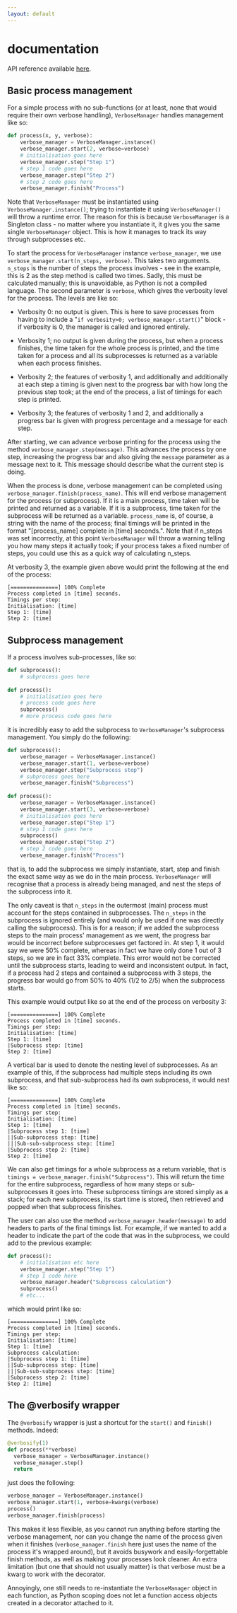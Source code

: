 ```yaml
---
layout: default
---
```


documentation
=============

API reference available [here](https://alexhroom.github.io/verbosemanager/docs/api).

Basic process management
------------------------

For a simple process with no sub-functions (or at least, none that would
require their own verbose handling), `VerboseManager` handles management
like so:

```python
def process(x, y, verbose):
    verbose_manager = VerboseManager.instance()
    verbose_manager.start(2, verbose=verbose)
    # initialisation goes here
    verbose_manager.step("Step 1")
    # step 1 code goes here
    verbose_manager.step("Step 2")
    # step 2 code goes here
    verbose_manager.finish("Process")
```

Note that `VerboseManager` must be instantiated using
`VerboseManager.instance()`; trying to instantiate it using
`VerboseManager()` will throw a runtime error. The reason for this is because `VerboseManager` is a Singleton class - no matter where you instantiate it, it gives you the same single `VerboseManager` object. This is how it manages to track its way through subprocesses etc.

To start the process for `VerboseManager` instance `verbose_manager`, we
use `verbose_manager.start(n_steps, verbose)`. This takes two arguments.
`n_steps` is the number of steps the process involves - see in the
example, this is 2 as the step method is called two times. Sadly, this
must be calculated manually; this is unavoidable, as Python is not a
compiled language. The second parameter is `verbose`, which gives
the verbosity level for the process. The levels are like so:

-   Verbosity 0: no output is given. This is here to save processes from
    having to include a \"`if verbosity>0; verbose_manager.start()`\"
    block - if verbosity is 0, the manager is called and ignored
    entirely.

-   Verbosity 1; no output is given during the process, but when a
    process finishes, the time taken for the whole process is printed,
    and the time taken for a process and all its subprocesses is
    returned as a variable when each process finishes.

-   Verbosity 2; the features of verbosity 1, and additionally and
    additionally at each step a timing is given next to the progress bar
    with how long the previous step took; at the end of the process, a
    list of timings for each step is printed.

-   Verbosity 3; the features of verbosity 1 and 2, and additionally a
    progress bar is given with progress percentage and a message for
    each step.

After starting, we can advance verbose printing for the process using
the method `verbose_manager.step(message)`. This advances the process by
one step, increasing the progress bar and also giving the `message`
parameter as a message next to it. This message should describe what
the current step is doing.

When the process is done, verbose management can be completed using
`verbose_manager.finish(process_name)`. This will end verbose management
for the process (or subprocess). If it is a main process, time taken
will be printed and returned as a variable. If it is a subprocess, time
taken for the subprocess will be returned as a variable. `process_name`
is, of course, a string with the name of the process; final timings will
be printed in the format \"\[process\_name\] complete in \[time\]
seconds.\". Note that if n\_steps was set incorrectly, at this point
`VerboseManager` will throw a warning telling you how many steps it
actually took; if your process takes a fixed number of steps, you could
use this as a quick way of calculating n\_steps.

At verbosity 3, the example given above would print the following at the
end of the process:

```ansiwhite
[===============] 100% Complete
Process completed in [time] seconds.
Timings per step:
Initialisation: [time]
Step 1: [time]
Step 2: [time]
```

Subprocess management
---------------------

If a process involves sub-processes, like so:

```python
def subprocess():
    # subprocess goes here
    
def process():
    # initialisation goes here
    # process code goes here
    subprocess()
    # more process code goes here
```

it is incredibly easy to add the subprocess to `VerboseManager`'s
subprocess management. You simply do the following:

```python
def subprocess():
    verbose_manager = VerboseManager.instance()
    verbose_manager.start(1, verbose=verbose)
    verbose_manager.step("Subprocess step")
    # subprocess goes here
    verbose_manager.finish("Subprocess")
    
def process():
    verbose_manager = VerboseManager.instance()
    verbose_manager.start(3, verbose=verbose)
    # initialisation goes here
    verbose_manager.step("Step 1")
    # step 1 code goes here
    subprocess()
    verbose_manager.step("Step 2")
    # step 2 code goes here
    verbose_manager.finish("Process")
```

that is, to add the subprocess we simply instantiate, start, step and
finish the exact same way as we do in the main process. `VerboseManager`
will recognise that a process is already being managed, and nest the
steps of the subprocess into it.

The only caveat is that `n_steps` in the outermost (main) process must
account for the steps contained in subprocesses. The `n_steps` in the
subprocess is ignored entirely (and would only be used if one was
directly calling the subprocess). This is for a reason; if we added the
subprocess steps to the main process' management as we went, the
progress bar would be incorrect before subprocesses get factored in. At
step 1, it would say we were 50% complete, whereas in fact we have only
done 1 out of 3 steps, so we are in fact 33% complete. This error would
not be corrected until the subprocess starts, leading to weird and
inconsistent output. In fact, if a process had 2 steps and contained a
subprocess with 3 steps, the progress bar would go from 50% to 40% (1/2
to 2/5) when the subprocess starts.

This example would output like so at the end of the process on verbosity
3:

```ansiwhite
[===============] 100% Complete
Process completed in [time] seconds.
Timings per step:
Initialisation: [time]
Step 1: [time]
|Subprocess step: [time]
Step 2: [time]
```

A vertical bar is used to denote the nesting level of subprocesses. As
an example of this, if the subprocess had multiple steps including its
own subprocess, and that sub-subprocess had its own subprocess, it would
nest like so:

```ansiwhite
[===============] 100% Complete
Process completed in [time] seconds.
Timings per step:
Initialisation: [time]
Step 1: [time]
|Subprocess step 1: [time]
||Sub-subprocess step: [time]
|||Sub-sub-subprocess step: [time]
|Subprocess step 2: [time]
Step 2: [time]
```

We can also get timings for a whole subprocess as a return variable,
that is `timings = verbose_manager.finish("Subprocess")`. This will
return the time for the entire subprocess, regardless of how many steps
or sub-subprocesses it goes into. These subprocess timings are stored
simply as a stack; for each new subprocess, its start time is stored,
then retrieved and popped when that subprocess finishes.

The user can also use the method `verbose_manager.header(message)` to
add headers to parts of the final timings list. For example, if we
wanted to add a header to indicate the part of the code that was in the
subprocess, we could add to the previous example:

```python
def process():
    # initialisation etc here
    verbose_manager.step("Step 1")
    # step 1 code here
    verbose_manager.header("Subprocess calculation")
    subprocess()
    # etc...
```

which would print like so:

```ansiwhite
[===============] 100% Complete
Process completed in [time] seconds.
Timings per step:
Initialisation: [time]
Step 1: [time]
Subprocess calculation:
|Subprocess step 1: [time]
||Sub-subprocess step: [time]
|||Sub-sub-subprocess step: [time]
|Subprocess step 2: [time]
Step 2: [time]
```

The @verbosify wrapper
-----------------------
The `@verbosify` wrapper is just a shortcut for the `start()` and `finish()` methods. Indeed:

```python
@verbosify(1)
def process(**verbose)
  verbose_manager = VerboseManager.instance()
  verbose_manager.step()
  return
```

just does the following:

```python
verbose_manager = VerboseManager.instance()
verbose_manager.start(1, verbose=kwargs(verbose)
process()
verbose_manager.finish(process)
```

This makes it less flexible, as you cannot run anything before starting the verbose management, nor can you change the name of the process given when it finishes (`verbose_manager.finish` here just uses the name of the process it's wrapped around), but it avoids busywork and easily-forgettable finish methods, as well as making your processes look cleaner. An extra limitation (but one that should not usually matter) is that verbose must be a kwarg to work with the decorator.

Annoyingly, one still needs to re-instantiate the `VerboseManager` object in each function, as Python scoping does not let a function access objects created in a decorator attached to it.
